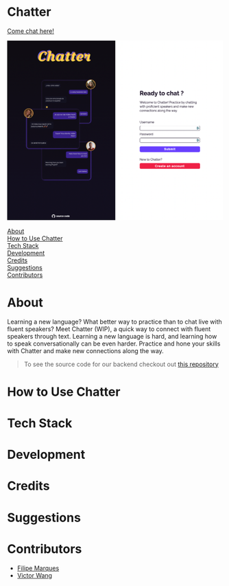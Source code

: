 # Chatter

<a href='https://project-4-react.herokuapp.com/' target='blank'>Come chat here!</a>

<img src='./src/assets/images/chatter-screenshot.png'/>
<br/>

[About](#about)
<br>
[How to Use Chatter](#how-to-use-chatter)
<br>
[Tech Stack](#tech-stack)
<br>
[Development](#development)
<br>
[Credits](#credits)
<br>
[Suggestions](#suggestions)
<br>
[Contributors](#contributors)

# About

Learning a new language? What better way to practice than to chat live with fluent speakers? Meet Chatter (WIP), a quick way to connect with fluent speakers through text. Learning a new language is hard, and learning how to speak conversationally can be even harder. Practice and hone your skills with Chatter and make new connections along the way.

> To see the source code for our backend checkout out [this repository](https://github.com/filipeqm94/server-project-4)

# How to Use Chatter

# Tech Stack

# Development

# Credits

# Suggestions

# Contributors

- [Filipe Marques](https://github.com/filipeqm94)
- [Victor Wang](https://github.com/v-wang)
